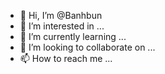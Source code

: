 - 👋 Hi, I’m @Banhbun
- 👀 I’m interested in ...
- 🌱 I’m currently learning ...
- 💞️ I’m looking to collaborate on ...
- 📫 How to reach me ...

<!---
Banhbun/Banhbun is a ✨ special ✨ repository because its `README.md` (this file) appears on your GitHub profile.
Bạn có thể nhấp vào liên kết Xem trước để xem các thay đổi của mình.
---
-=)) Chọc cái gì
-😪 cô chủ
